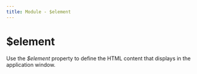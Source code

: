 ```yaml
---
title: Module - $element
---
```


# $element
Use the *$element* property to define the HTML content that displays in the application window.
